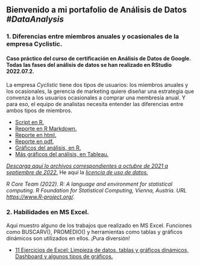 ## Bienvenido a mi portafolio de Análisis de Datos <em>#DataAnalysis</em>

### **1. Diferencias entre miembros anuales y ocasionales de la empresa Cyclistic.**
#### Caso práctico del curso de certificación en Análisis de Datos de Google. Todas las fases del análisis de datos se han realizado en RStudio 2022.07.2.

La empresa *Cyclistic* tiene dos tipos de usuarios: los miembros anuales y los ocasionales, la gerencia de marketing quiere diseñar una estrategia que convenza a los usuarios ocasionales a comprar una membresía anual. Y para eso, el equipo de analistas necesita entender las diferencias entre ambos tipos de miembros.

* [Script en R.](Diferencias%20entre%20miembros%20anuales%20y%20ocasionales%20de%20Cyclistic/CasoBicicletas_R_v2.R)
* [Reporte en R Markdown.](Diferencias%20entre%20miembros%20anuales%20y%20ocasionales%20de%20Cyclistic/Report_Cyclistic.Rmd)
* [Reporte en html.](Diferencias%20entre%20miembros%20anuales%20y%20ocasionales%20de%20Cyclistic/Report_Cyclistic.html)
* [Reporte en pdf.](Diferencias%20entre%20miembros%20anuales%20y%20ocasionales%20de%20Cyclistic/Report_Cyclistic.pdf)
* [Gráficos del análisis, en R.](Diferencias%20entre%20miembros%20anuales%20y%20ocasionales%20de%20Cyclistic/Gr%C3%A1ficos)
* [Más gráficos del análisis, en Tableau.](https://public.tableau.com/views/CasoCyclisticmembervscasual_/Resumen?:language=es-ES&publish=yes&:display_count=n&:origin=viz_share_link)

*[Descarga aquí lo archivos correspondientes a octubre de 2021 a septiembre de 2022.](https://divvy-tripdata.s3.amazonaws.com/index.html)* He aquí la *[licencia de uso de datos.](https://www.divvybikes.com/data-license-agreement)*

*R Core Team (2022). R: A language and environment for statistical computing. R Foundation*
*for Statistical Computing, Vienna, Austria. URL https://www.R-project.org/.*

### **2. Habilidades en MS Excel.**
Aquí muestro alguno de los trabajos que realizado en MS Excel. Funciones como BUSCARV(), PROMEDIO() y herramientas como tablas y gráficos dinámicos son utilizados en ellos. ¡Pura diversión!

* [11 Ejercicios de Excel: Limpieza de datos, tablas y gráficos dinámicos, Dashboard y algunos tipos de gráficos.](Excel/11%20Ejercicios_LimpiezaGr%C3%A1ficosDashboard.xlsx)



